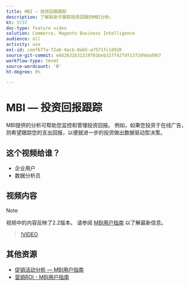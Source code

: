 ```yaml
---
title: MBI — 投资回报跟踪
description: 了解有助于跟踪投资回报的MBI分析。
kt: 5737
doc-type: feature video
solution: Commerce, Magento Business Intelligence
audience: all
activity: use
exl-id: ceef67fa-f2a6-4acb-8eb5-a7571fc1d920
source-git-commit: e8d2631b31319701beb327f42fdf1372d9dad9b7
workflow-type: tm+mt
source-wordcount: '0'
ht-degree: 0%

---
```


# MBI — 投资回报跟踪

MBI提供的分析可帮助您监控和管理投资回报。 例如，如果您投资于在线广告，则希望跟踪您的支出回报，以便就进一步的投资做出数据驱动型决策。

## 这个视频给谁？

- 企业用户
- 数据分析员

## 视频内容

>[!NOTE]
>
>视频中的内容反映了2.2版本。 请参阅 [MBI用户指南](https://experienceleague.adobe.com/docs/commerce-business-intelligence/mbi/guide-overview.html) 以了解最新信息。

>[!VIDEO](https://video.tv.adobe.com/v/35991?quality=12&learn=on)

## 其他资源

- [促销活动分析 — MBI用户指南](https://experienceleague.adobe.com/docs/commerce-business-intelligence/mbi/analyze/campaigns/ess-coupon-code-analysis.html)
- [营销ROI - MBI用户指南](https://experienceleague.adobe.com/docs/commerce-business-intelligence/mbi/analyze/campaigns/marketing-roi.html)
